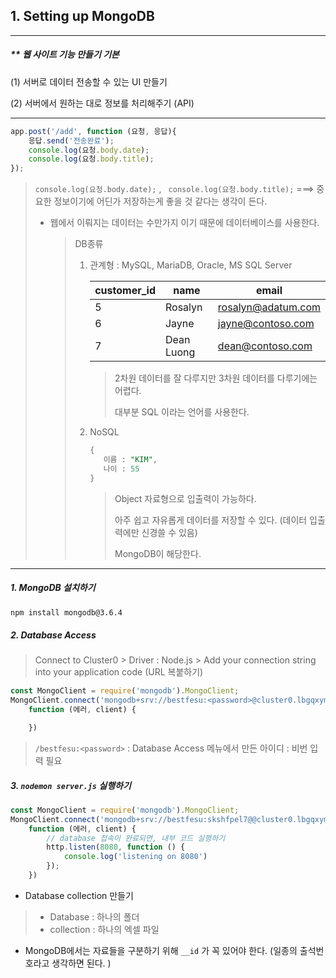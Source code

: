 ## 1. Setting up MongoDB 

---

##### ** 웹 사이트 기능 만들기 기본 

(1) 서버로 데이터 전송할 수 있는 UI 만들기 

(2) 서버에서 원하는 대로 정보를 처리해주기 (API)

---

```javascript
app.post('/add', function (요청, 응답){
    응답.send('전송완료');
    console.log(요청.body.date);
    console.log(요청.body.title);
});
```

> `console.log(요청.body.date);` , ` console.log(요청.body.title);` ===> 중요한 정보이기에 어딘가 저장하는게 좋을 것 같다는 생각이 든다. 
>
> * 웹에서 이뤄지는 데이터는 수만가지 이기 때문에 데이터베이스를 사용한다. 
>
>   > DB종류 
>   >
>   > 1. 관계형 : MySQL, MariaDB, Oracle, MS SQL Server
>   >
>   >    | customer_id | name       | email              |
>   >    | ----------- | ---------- | ------------------ |
>   >    | 5           | Rosalyn    | rosalyn@adatum.com |
>   >    | 6           | Jayne      | jayne@contoso.com  |
>   >    | 7           | Dean Luong | dean@contoso.com   |
>   >
>   >    > 2차원 데이터를 잘 다루지만 3차원 데이터를 다루기에는 어렵다. 
>   >    >
>   >    > 대부분 SQL 이라는 언어를 사용한다.
>   >
>   > 2. NoSQL 
>   >
>   >    ```SQL
>   >    {
>   >    	이름 : "KIM", 
>   >    	나이 : 55
>   >    }
>   >    ```
>   >
>   >    > Object 자료형으로 입출력이 가능하다. 
>   >    >
>   >    > 아주 쉽고 자유롭게 데이터를 저장할 수 있다. (데이터 입출력에만 신경쓸 수 있음)
>   >    >
>   >    > MongoDB이 해당한다. 

---



##### 1. MongoDB 설치하기 

```bash
npm install mongodb@3.6.4
```

##### 2.  Database Access 

> Connect to Cluster0 > Driver : Node.js > Add your connection string into your application code (URL 복붙하기)

```javascript
const MongoClient = require('mongodb').MongoClient;
MongoClient.connect('mongodb+srv://bestfesu:<password>@cluster0.lbgqxym.mongodb.net/?retryWrites=true&w=majority',
    function (에러, client) {

    })
```

> `/bestfesu:<password>`  : Database Access 메뉴에서 만든 아이디 : 비번 입력 필요

##### 3. `nodemon server.js` 실행하기 

```javascript
const MongoClient = require('mongodb').MongoClient;
MongoClient.connect('mongodb+srv://bestfesu:skshfpel7@@cluster0.lbgqxym.mongodb.net/?retryWrites=true&w=majority',
    function (에러, client) {
        // database 접속이 완료되면, 내부 코드 실행하기 
        http.listen(8080, function () {
            console.log('listening on 8080')
        });
    })

```



* Database collection 만들기 

> * Database : 하나의 폴더 
> * collection : 하나의 엑셀 파일 

* MongoDB에서는 자료들을 구분하기 위해 `__id` 가 꼭 있어야 한다. (일종의 출석번호라고 생각하면 된다. )
